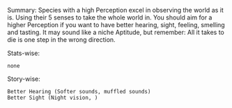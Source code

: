 Summary: Species with a high Perception excel in observing the world as it is. Using their 5 senses to take the whole world in. You should aim for a higher Perception if you want to have better hearing, sight, feeling, smelling and tasting. It may sound like a niche Aptitude, but remember: All it takes to die is one step in the wrong direction.

Stats-wise:

	none

Story-wise:

	Better Hearing (Softer sounds, muffled sounds)
	Better Sight (Night vision, )